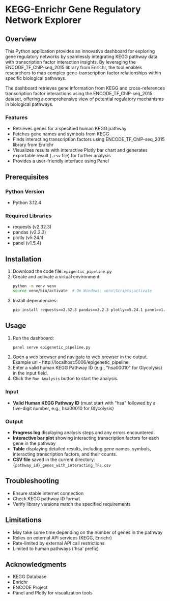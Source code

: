 # KEGG-Enrichr Gene Regulatory Network Explorer

## Overview
This Python application provides an innovative dashboard for exploring gene regulatory networks by seamlessly integrating KEGG pathway data with transcription factor interaction insights. By leveraging the ENCODE_TF_ChIP-seq_2015 library from Enrichr, the tool enables researchers to map complex gene-transcription factor relationships within specific biological pathways. 

The dashboard retrieves gene information from KEGG and cross-references transcription factor interactions using the ENCODE_TF_ChIP-seq_2015 dataset, offering a comprehensive view of potential regulatory mechanisms in biological pathways.

### Features

- Retrieves genes for a specified human KEGG pathway
- Fetches gene names and symbols from KEGG
- Finds interacting transcription factors using ENCODE_TF_ChIP-seq_2015 library from Enrichr
- Visualizes results with interactive Plotly bar chart and generates exportable result (`.csv` file) for further analysis
- Provides a user-friendly interface using Panel


## Prerequisites

### Python Version
- Python 3.12.4

### Required Libraries
- requests (v2.32.3)
- pandas (v2.2.3)
- plotly (v5.24.1)
- panel (v1.5.4)

## Installation

1. Download the code file: ```epigentic_pipeline.py```
2. Create and activate a virtual environment:
    ```bash
    python -m venv venv
    source venv/bin/activate  # On Windows: venv\Scripts\activate
    ```
3. Install dependencies:
    ```bash
    pip install requests==2.32.3 pandas==2.2.3 plotly==5.24.1 panel==1.5.4
    ```

## Usage

1. Run the dashboard:
    ```bash
    panel serve epigenetic_pipeline.py
    ```
2. Open a web browser and navigate to web browser in the output. Example url - http://localhost:5006/epigenetic_pipeline
3. Enter a valid human KEGG Pathway ID (e.g., "hsa00010" for Glycolysis) in the input field.
4. Click the ```Run Analysis``` button to start the analysis.

### Input

- **Valid Human KEGG Pathway ID** (must start with "hsa" followed by a five-digit number, e.g., hsa00010 for Glycolysis)

### Output

- **Progress log** displaying analysis steps and any errors encountered.
- **Interactive bar plot** showing interacting transcription factors for each gene in the pathway
- **Table** displaying detailed results, including gene names, symbols, interacting transcription factors, and their counts.
- **CSV file** saved in the current directory: ```{pathway_id}_genes_with_interacting_TFs.csv```

## Troubleshooting

- Ensure stable internet connection
- Check KEGG pathway ID format
- Verify library versions match the specified requirements

## Limitations

- May take some time depending on the number of genes in the pathway
- Relies on external API services (KEGG, Enrichr)
- Rate-limited by external API call restrictions
- Limited to human pathways ('hsa' prefix)

## Acknowledgments

- KEGG Database
- Enrichr
- ENCODE Project
- Panel and Plotly for visualization tools
